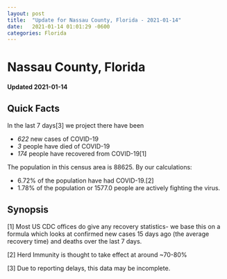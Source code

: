 ```yaml
---
layout: post
title:  "Update for Nassau County, Florida - 2021-01-14"
date:   2021-01-14 01:01:29 -0600
categories: Florida
---
```


# Nassau County, Florida
#### Updated 2021-01-14

## Quick Facts

In the last 7 days[3] we project there have been
- *622* new cases of COVID-19
- *3* people have died of COVID-19
- *174* people have recovered from COVID-19[1]

The population in this census area is 88625. By our calculations:
- 6.72% of the population have had COVID-19.[2]
- 1.78% of the population or 1577.0 people are actively fighting the virus.

## Synopsis




[1] Most US CDC offices do give any recovery statistics- we base this on a formula which looks at confirmed new cases
15 days ago (the average recovery time) and deaths over the last 7 days.

[2] Herd Immunity is thought to take effect at around ~70-80%

[3] Due to reporting delays, this data may be incomplete.
 
    